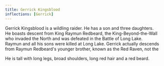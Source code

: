 ```yaml
---
title: Gerrick Kingsblood
inflections: [Gerrick]
---
```


Gerrick Kingsblood is a wildling raider. He has a son and three daughters. He boasts descent from King Raymun Redbeard, the King-Beyond-the-Wall who invaded the North and was defeated in the Battle of Long Lake. Raymun and all his sons were killed at Long Lake. Gerrick actually descends from Raymun Redbeard's younger brother, known as the Red Raven, not the

He is tall with long legs, broad shoulders, long red hair and a red beard. 


